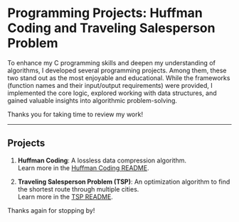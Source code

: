 # **Programming Projects: Huffman Coding and Traveling Salesperson Problem**

To enhance my C programming skills and deepen my understanding of algorithms, I developed several programming projects. Among them, these two stand out as the most enjoyable and educational. While the frameworks (function names and their input/output requirements) were provided, I implemented the core logic, explored working with data structures, and gained valuable insights into algorithmic problem-solving.

Thanks you for taking time to review my work!

---

## **Projects**
1. **Huffman Coding**: A lossless data compression algorithm.  
   Learn more in the [Huffman Coding README](./huffman/README.md).

2. **Traveling Salesperson Problem (TSP)**: An optimization algorithm to find the shortest route through multiple cities.  
   Learn more in the [TSP README](./travelingsalesman/README.md).

Thanks again for stopping by!

